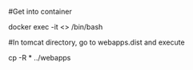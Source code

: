 #Get into container

docker exec -it <<container-name>> /bin/bash

#In tomcat directory, go to webapps.dist and execute 

cp -R * ../webapps
